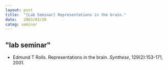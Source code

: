 ```yaml
---
layout: post
title:  "[Lab Seminar] Representations in the brain."
date:   2003/03/20
categ: seminar
---
```



 
 



<h2>"lab seminar"</h2>
<!-- BEGIN BIBLIOGRAPHY references -->
<!--
    DO NOT MODIFY THIS BIBLIOGRAPHY BY HAND!  IT IS MAINTAINED AUTOMATICALLY!
    YOUR CHANGES WILL BE LOST THE NEXT TIME IT IS UPDATED!
--> 
<!-- Generated by: /home/yschoe/nn/tex/bib2html/bib2html -d references bib2html.aux bib2html.tmp -->
<UL>

<!-- Authors: Rolls Edmund T -->
<LI><A NAME="rolls2001representations">Edmund</A>&nbsp;T Rolls.
Representations in the brain.
<CITE>Synthese</CITE>, 129(2):153-171, 2001.

</LI></UL>

<!-- END BIBLIOGRAPHY references -->


 

